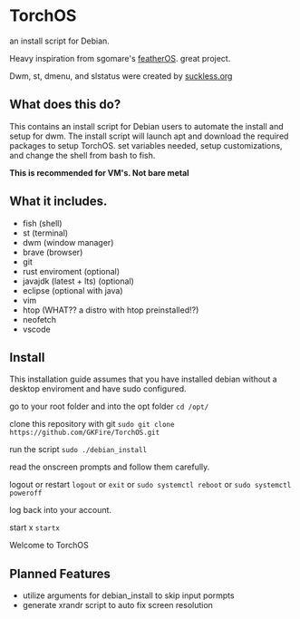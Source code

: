 # TorchOS
an install script for Debian.

Heavy inspiration from sgomare's [featherOS](https://github.com/sgomare/featherOS). great project.

Dwm, st, dmenu, and slstatus were created by [suckless.org](https://suckless.org)

What does this do?
----------
  This contains an install script for Debian users to automate the install and setup for dwm. The install script will launch apt and download the required packages to setup TorchOS. set variables needed, setup customizations, and change the shell from bash to fish.
  
**This is recommended for VM's. Not bare metal**

What it includes.
----------
- fish (shell)
- st (terminal)
- dwm (window manager)
- brave (browser)
- git
- rust enviroment (optional)
- javajdk (latest + lts) (optional)
- eclipse (optional with java)
- vim
- htop (WHAT?? a distro with htop preinstalled!?)
- neofetch
- vscode

Install
---------
This installation guide assumes that you have installed debian without a desktop enviroment and have sudo configured.

go to your root folder and into the opt folder
`cd /opt/`

clone this repository with git
`sudo git clone https://github.com/GKFire/TorchOS.git`

run the script
`sudo ./debian_install`

read the onscreen prompts and follow them carefully.

logout or restart
`logout` or `exit` or `sudo systemctl reboot` or `sudo systemctl poweroff`

log back into your account.

start x
`startx`
  
Welcome to TorchOS

Planned Features
---------
- utilize arguments for debian_install to skip input pormpts
- generate xrandr script to auto fix screen resolution
